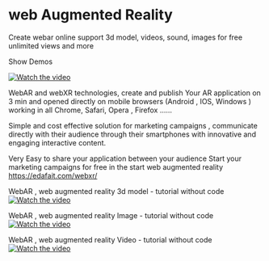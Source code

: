 # web Augmented Reality
 Create webar online support 3d model, videos, sound, images for free unlimited views and more

Show Demos

[![Watch the video](https://img.youtube.com/vi/9eOJM4YdYME/0.jpg)](https://youtu.be/9eOJM4YdYME)

WebAR and webXR technologies, create and publish Your AR application on 3 min and opened directly on mobile browsers (Android , IOS, Windows ) working in all Chrome, Safari, Opera , Firefox ......

Simple and cost effective solution for marketing campaigns , communicate directly with their audience through their smartphones with innovative and engaging interactive content. 

Very Easy to share your application between your audience 
Start your marketing campaigns for free in the start  web augmented reality
https://edafait.com/webxr/

WebAR , web augmented reality 3d model - tutorial without code
[![Watch the video](https://img.youtube.com/vi/hfCxDNdz-0I/0.jpg)](https://youtu.be/hfCxDNdz-0I)

WebAR , web augmented reality Image - tutorial without code
[![Watch the video](https://img.youtube.com/vi/RwlY0D53Vo8/0.jpg)](https://youtu.be/RwlY0D53Vo8)

WebAR , web augmented reality Video - tutorial without code
[![Watch the video](https://img.youtube.com/vi/DT9HaabmaKU/0.jpg)](https://youtu.be/DT9HaabmaKU)
